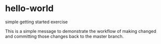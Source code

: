 # hello-world
simple getting started exercise

This is a simple message to demonstrate the workflow of making changed and committing those changes back to the master branch.
